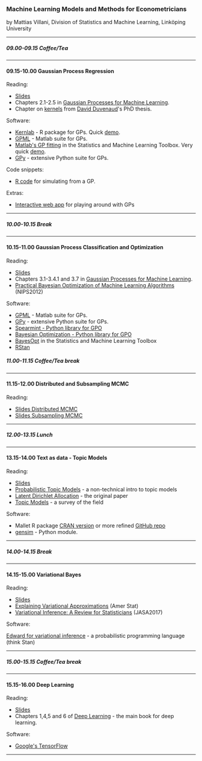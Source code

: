 
### Machine Learning Models and Methods for Econometricians

by Mattias Villani, Division of Statistics and Machine Learning, Linköping University

---

##### 09.00-09.15 Coffee/Tea

---

#### 09.15-10.00 Gaussian Process Regression
Reading: 

- [Slides](https://github.com/mattiasvillani/ESOBE2017/raw/master/Slides/GPregression.pdf)
- Chapters 2.1-2.5 in [Gaussian Processes for Machine Learning](http://www.gaussianprocess.org/gpml/chapters/RW.pdf).
- Chapter on [kernels](https://raw.githubusercontent.com/duvenaud/phd-thesis/master/kernels.pdf) from [David Duvenaud](http://www.cs.toronto.edu/~duvenaud/)'s PhD thesis.

Software:

- [Kernlab](https://cran.r-project.org/web/packages/kernlab/index.html) - R package for GPs. Quick [demo](https://github.com/mattiasvillani/ESOBE2017/raw/master/Code/KernLabDemo.R).
- [GPML](http://www.gaussianprocess.org/gpml/code/matlab/doc/) - Matlab suite for GPs.
- [Matlab's GP fitting](https://se.mathworks.com/help/stats/gaussian-process-regression.html) in the Statistics and Machine Learning Toolbox. Very quick [demo](https://github.com/mattiasvillani/ESOBE2017//master/Code/MatlabGPexample.m). 
- [GPy](https://sheffieldml.github.io/GPy/) - extensive Python suite for GPs.

Code snippets:

- [R code](https://github.com/mattiasvillani/ESOBE2017/raw/master/Code/GaussianProcesses.R) for simulating from a GP.

Extras:

- [Interactive web app](https://skaae.shinyapps.io/test_project/) for playing around with GPs

---

##### 10.00-10.15 Break

---

#### 10.15-11.00 Gaussian Process Classification and Optimization
Reading:

- [Slides](https://github.com/mattiasvillani/ESOBE2017/raw/master/Slides/GPclassification.pdf)
- Chapters 3.1-3.4.1 and 3.7 in [Gaussian Processes for Machine Learning](http://www.gaussianprocess.org/gpml/chapters/RW.pdf).
- [Practical Bayesian Optimization of Machine Learning Algorithms](https://arxiv.org/pdf/1206.2944.pdf) (NIPS2012)

Software: 

- [GPML](http://www.gaussianprocess.org/gpml/code/matlab/doc/) - Matlab suite for GPs.
- [GPy](https://sheffieldml.github.io/GPy/) - extensive Python suite for GPs.
- [Spearmint - Python library for GPO](https://github.com/HIPS/Spearmint)
- [Bayesian Optimization - Python library for GPO](https://github.com/fmfn/BayesianOptimization)
- [BayesOpt](https://se.mathworks.com/help/stats/bayesian-optimization-algorithm.html) in the Statistics and Machine Learning Toolbox
- [RStan](https://betanalpha.github.io/assets/case_studies/gp_part1/part1.html) 

##### 11.00-11.15 Coffee/Tea break

---

#### 11.15-12.00 Distributed and Subsampling MCMC

Reading: 

- [Slides Distributed MCMC](https://github.com/mattiasvillani/ESOBE2017/raw/master/Slides/DistributedMCMC.pdf)
- [Slides Subsampling MCMC](https://github.com/mattiasvillani/ESOBE2017/raw/master/Slides/SubsamplingMCMC.pdf)  

---

##### 12.00-13.15 Lunch

---

#### 13.15-14.00 Text as data - Topic Models

Reading: 

- [Slides](https://github.com/mattiasvillani/ESOBE2017/raw/master/Slides/TopicModels.pdf)
- [Probabilistic Topic Models](http://www.cs.columbia.edu/~blei/papers/Blei2012.pdf) - a non-technical intro to topic models
- [Latent Dirichlet Allocation](http://www.jmlr.org/papers/volume3/blei03a/blei03a.pdf) - the original paper
- [Topic Models](http://www.cs.columbia.edu/~blei/papers/BleiLafferty2009.pdf) - a survey of the field

Software:

- Mallet R package [CRAN version](https://cran.r-project.org/web/packages/mallet/) or more refined [GitHub repo](https://github.com/MansMeg/RMallet)
- [gensim](https://radimrehurek.com/gensim/) - Python module.

---

##### 14.00-14.15 Break

---

#### 14.15-15.00 Variational Bayes

Reading: 

- [Slides](https://github.com/mattiasvillani/ESOBE2017/raw/master/Slides/VariationalInference.pdf)
- [Explaining Variational Approximations](http://www.maths.usyd.edu.au/u/jormerod/JTOpapers/Ormerod10.pdf) (Amer Stat)
- [Variational Inference: A Review for Statisticians](https://arxiv.org/abs/1601.00670) (JASA2017)

Software:

[Edward for variational inference](http://edwardlib.org/tutorials/variational-inference) - a probabilistic programming language (think Stan)

---

##### 15.00-15.15 Coffee/Tea break

---

 
#### 15.15-16.00 Deep Learning

Reading: 

- [Slides](https://github.com/mattiasvillani/ESOBE2017/raw/master/Slides/DeepLearning.pdf)
- Chapters 1,4,5 and 6 of [Deep Learning](http://www.deeplearningbook.org/) - the main book for deep learning.

Software:

- [Google's TensorFlow](https://www.tensorflow.org/)

---

